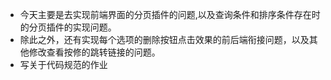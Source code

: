 + 今天主要是去实现前端界面的分页插件的问题,以及查询条件和排序条件存在时的分页插件的实现问题。  
+ 除此之外，还有实现每个选项的删除按钮点击效果的前后端衔接问题，以及其他修改查看按修的跳转链接的问题。  
+ 写关于代码规范的作业
 

